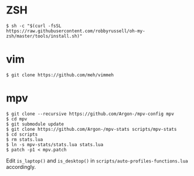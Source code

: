 # ZSH
`$ sh -c "$(curl -fsSL https://raw.githubusercontent.com/robbyrussell/oh-my-zsh/master/tools/install.sh)"`

# vim
`$ git clone https://github.com/meh/vimmeh`

# mpv
```
$ git clone --recursive https://github.com/Argon-/mpv-config mpv
$ cd mpv
$ git submodule update
$ git clone https://github.com/Argon-/mpv-stats scripts/mpv-stats
$ cd scripts
$ rm stats.lua
$ ln -s mpv-stats/stats.lua stats.lua
$ patch -p1 < mpv.patch
```

Edit `is_laptop()` and `is_desktop()` in
`scripts/auto-profiles-functions.lua` accordingly.
